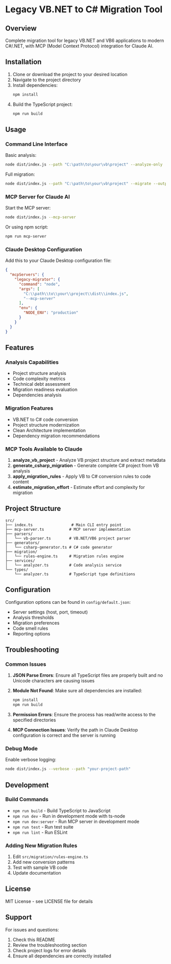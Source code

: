 # Legacy VB.NET to C# Migration Tool

## Overview

Complete migration tool for legacy VB.NET and VB6 applications to modern C#/.NET, with MCP (Model Context Protocol) integration for Claude AI.

## Installation

1. Clone or download the project to your desired location
2. Navigate to the project directory
3. Install dependencies:
   ```bash
   npm install
   ```
4. Build the TypeScript project:
   ```bash
   npm run build
   ```

## Usage

### Command Line Interface

Basic analysis:
```bash
node dist/index.js --path "C:\path\to\your\vb\project" --analyze-only
```

Full migration:
```bash
node dist/index.js --path "C:\path\to\your\vb\project" --migrate --output "C:\output\directory"
```

### MCP Server for Claude AI

Start the MCP server:
```bash
node dist/index.js --mcp-server
```

Or using npm script:
```bash
npm run mcp-server
```

### Claude Desktop Configuration

Add this to your Claude Desktop configuration file:

```json
{
  "mcpServers": {
    "legacy-migrator": {
      "command": "node",
      "args": [
        "C:\\path\\to\\your\\project\\dist\\index.js",
        "--mcp-server"
      ],
      "env": {
        "NODE_ENV": "production"
      }
    }
  }
}
```

## Features

### Analysis Capabilities
- Project structure analysis
- Code complexity metrics
- Technical debt assessment
- Migration readiness evaluation
- Dependencies analysis

### Migration Features
- VB.NET to C# code conversion
- Project structure modernization
- Clean Architecture implementation
- Dependency migration recommendations

### MCP Tools Available to Claude

1. **analyze_vb_project** - Analyze VB project structure and extract metadata
2. **generate_csharp_migration** - Generate complete C# project from VB analysis
3. **apply_migration_rules** - Apply VB to C# conversion rules to code content
4. **estimate_migration_effort** - Estimate effort and complexity for migration

## Project Structure

```
src/
├── index.ts                 # Main CLI entry point
├── mcp-server.ts           # MCP server implementation
├── parsers/
│   └── vb-parser.ts        # VB.NET/VB6 project parser
├── generators/
│   └── csharp-generator.ts # C# code generator
├── migration/
│   └── rules-engine.ts     # Migration rules engine
├── services/
│   └── analyzer.ts         # Code analysis service
└── types/
    └── analyzer.ts         # TypeScript type definitions
```

## Configuration

Configuration options can be found in `config/default.json`:

- Server settings (host, port, timeout)
- Analysis thresholds
- Migration preferences
- Code smell rules
- Reporting options

## Troubleshooting

### Common Issues

1. **JSON Parse Errors**: Ensure all TypeScript files are properly built and no Unicode characters are causing issues

2. **Module Not Found**: Make sure all dependencies are installed:
   ```bash
   npm install
   npm run build
   ```

3. **Permission Errors**: Ensure the process has read/write access to the specified directories

4. **MCP Connection Issues**: Verify the path in Claude Desktop configuration is correct and the server is running

### Debug Mode

Enable verbose logging:
```bash
node dist/index.js --verbose --path "your-project-path"
```

## Development

### Build Commands

- `npm run build` - Build TypeScript to JavaScript
- `npm run dev` - Run in development mode with ts-node
- `npm run dev:server` - Run MCP server in development mode
- `npm run test` - Run test suite
- `npm run lint` - Run ESLint

### Adding New Migration Rules

1. Edit `src/migration/rules-engine.ts`
2. Add new conversion patterns
3. Test with sample VB code
4. Update documentation

## License

MIT License - see LICENSE file for details

## Support

For issues and questions:
1. Check this README
2. Review the troubleshooting section
3. Check project logs for error details
4. Ensure all dependencies are correctly installed
